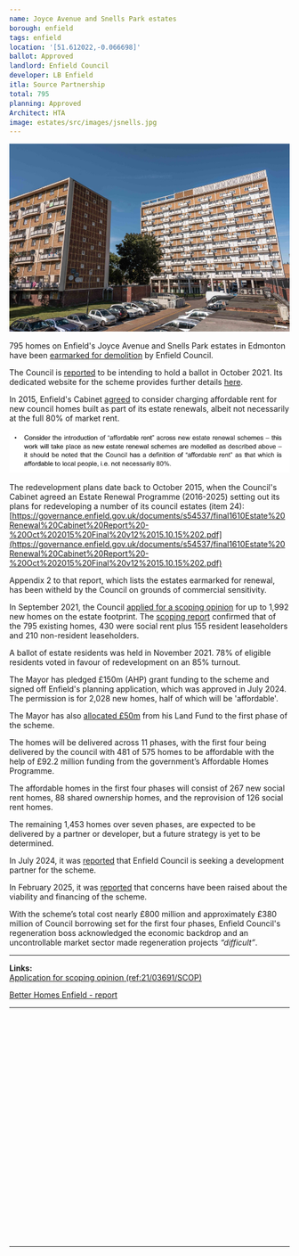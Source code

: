 ```yaml
---
name: Joyce Avenue and Snells Park estates
borough: enfield
tags: enfield
location: '[51.612022,-0.066698]'
ballot: Approved 
landlord: Enfield Council
developer: LB Enfield
itla: Source Partnership
total: 795
planning: Approved
Architect: HTA
image: estates/src/images/jsnells.jpg
---
```

![](src/images/jsnells.jpg)

795 homes on Enfield's Joyce Avenue and Snells Park estates in Edmonton have been [earmarked for demolition](https://new.enfield.gov.uk/services/housing/housing-development-and-renewal/joyce-avenue-and-snells-park-leaflet-housing.pdf) by Enfield Council.

The Council is [reported](https://enfielddispatch.co.uk/major-estate-plans-to-go-to-vote/) to be intending to hold a ballot in October 2021. Its dedicated website for the scheme provides further details [here](http://www.joyceandsnells.co.uk/).

In 2015, Enfield's Cabinet [agreed](https://governance.enfield.gov.uk/documents/g9278/Public%20reports%20pack%2018th-Nov-2015%2020.15%20Cabinet.pdf?T=10) to consider charging affordable rent for new council homes built as part of its estate renewals, albeit not necessarily at the full 80% of market rent.

![](src/images/enfieldar.png)

The redevelopment plans date back to October 2015, when the Council's Cabinet agreed an Estate Renewal Programme (2016-2025) setting out its plans for redeveloping a number of its council estates (item 24):
[https://governance.enfield.gov.uk/documents/s54537/final1610Estate%20Renewal%20Cabinet%20Report%20-%20Oct%202015%20Final%20v12%2015.10.15%202.pdf](https://governance.enfield.gov.uk/documents/s54537/final1610Estate%20Renewal%20Cabinet%20Report%20-%20Oct%202015%20Final%20v12%2015.10.15%202.pdf)

Appendix 2 to that report, which lists the estates earmarked for renewal, has been witheld by the Council on grounds of commercial sensitivity.

In September 2021, the Council [applied for a scoping opinion](https://planningandbuildingcontrol.enfield.gov.uk/online-applications/simpleSearchResults.do?action=firstPage) for up to 1,992 new homes on the estate footprint. The [scoping report](https://planningandbuildingcontrol.enfield.gov.uk/online-applications/files/757E9B87467516101DC9D4D98221C1EA/pdf/21_03691_SCOP-Scoping_Opinion-2532448.pdf) confirmed that of the 795 existing homes, 430 were social rent plus 155 resident leaseholders and 210 non-resident leaseholders.

A ballot of estate residents was held in November 2021. 78% of eligible residents voted in favour of redevelopment on an 85% turnout.

The Mayor has pledged £150m (AHP) grant funding to the scheme and signed off Enfield's planning application, which was approved in July 2024. The permission is for 2,028 new homes, half of which will be 'affordable'.

The Mayor has also [allocated £50m](https://www.enfield.gov.uk/news-and-events/2024/02/grant-to-propel-joyce-and-snells-estates-regeneration-project) from his Land Fund to the first phase of the scheme.

The homes will be delivered across 11 phases, with the first four being delivered by the council with 481 of 575 homes to be affordable with the help of £92.2 million funding from the government’s Affordable Homes Programme. 

The affordable homes in the first four phases will consist of 267 new social rent homes, 88 shared ownership homes, and the reprovision of 126 social rent homes.

The remaining 1,453 homes over seven phases, are expected to be delivered by a partner or developer, but a future strategy is yet to be determined. 

In July 2024, it was [reported](https://www.constructionenquirer.com/2024/07/23/go-ahead-for-850m-north-london-estate-rebuild/) that Enfield Council is seeking a development partner for the scheme.

In February 2025, it was [reported](https://www.enfieldindependent.co.uk/news/24924375.concerns-enfield-council-borrowing-regeneration/) that concerns have been raised about the viability and financing of the scheme.

With the scheme’s total cost nearly £800 million and approximately £380 million of Council borrowing set for the first four phases, Enfield Council's regeneration boss acknowledged the economic backdrop and an uncontrollable market sector made regeneration projects _“difficult”_. 

---

__Links:__  
[Application for scoping opinion (ref:21/03691/SCOP)](https://planningandbuildingcontrol.enfield.gov.uk/online-applications/simpleSearchResults.do?action=firstPage)

[Better Homes Enfield - report](https://betterhomes-enfield.org/2022/11/28/the-demolition-of-joyce-avenue-snells-park/)

---

<!------------THE CODE BELOW RENDERS THE MAP - DO NOT EDIT! ---------------------------->

<div id="map" style="width: 100%; height: 400px;"></div>

<script>
  var map = L.map('map').setView({{ location }}, 13);
  L.tileLayer('https://tile.openstreetmap.org/{z}/{x}/{y}.png', {
  maxZoom: 19,
attribution: '&copy; <a href="http://www.openstreetmap.org/copyright">OpenStreetMap</a>'
}).addTo(map);
var circle = L.circle({{ location }}, {
    color: 'red',
    fillColor: '#f03',
    fillOpacity: 0.5,
    radius: 500
}).addTo(map);
</script>

---